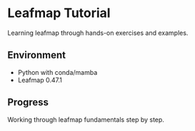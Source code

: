 # Leafmap Tutorial
   
   Learning leafmap through hands-on exercises and examples.
   
   ## Environment
   - Python with conda/mamba
   - Leafmap 0.47.1
   
   ## Progress
   Working through leafmap fundamentals step by step.